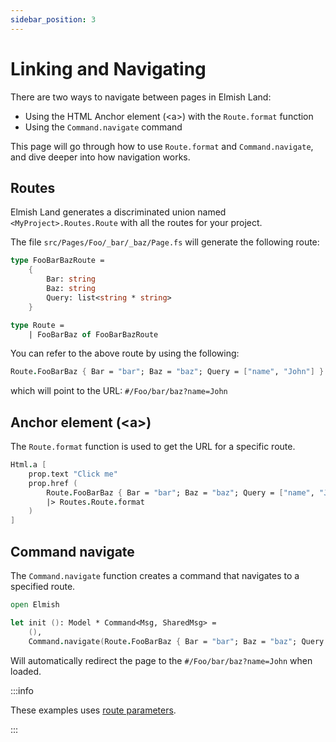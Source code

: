 ```yaml
---
sidebar_position: 3
---
```


# Linking and Navigating

There are two ways to navigate between pages in Elmish Land:

* Using the HTML Anchor element (\<a\>) with the `Route.format` function
* Using the `Command.navigate` command

This page will go through how to use `Route.format` and `Command.navigate`, and dive deeper into how navigation works.

## Routes

Elmish Land generates a discriminated union named `<MyProject>.Routes.Route` with all the routes for your project.

The file `src/Pages/Foo/_bar/_baz/Page.fs` will generate the following route:

```fsharp
type FooBarBazRoute =
    {
        Bar: string
        Baz: string
        Query: list<string * string>
    }

type Route =
    | FooBarBaz of FooBarBazRoute
```

You can refer to the above route by using the following:

```fsharp
Route.FooBarBaz { Bar = "bar"; Baz = "baz"; Query = ["name", "John"] }
```

which will point to the URL: `#/Foo/bar/baz?name=John`

## Anchor element (\<a\>)

The `Route.format` function is used to get the URL for a specific route.
```fsharp
Html.a [
    prop.text "Click me"
    prop.href (
        Route.FooBarBaz { Bar = "bar"; Baz = "baz"; Query = ["name", "John"] }
        |> Routes.Route.format
    )
]
```

## Command navigate

The `Command.navigate` function creates a command that navigates to a specified route.

```fsharp
open Elmish

let init (): Model * Command<Msg, SharedMsg> =
    (),
    Command.navigate(Route.FooBarBaz { Bar = "bar"; Baz = "baz"; Query = ["name", "John"] })
```

Will automatically redirect the page to the `#/Foo/bar/baz?name=John` when loaded.

:::info

These examples uses [route parameters](/docs/core-concepts/routing#route-parameters-dynamic-routing).

:::
